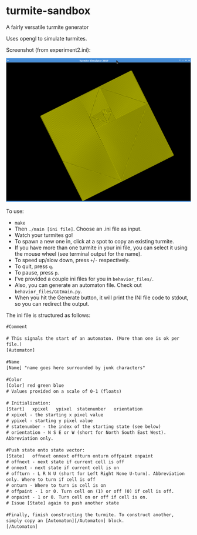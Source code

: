 # turmite-sandbox
A fairly versatile turmite generator

Uses opengl to simulate turmites.

Screenshot (from experiment2.ini):

![Golden spiral](https://raw.githubusercontent.com/calculuswhiz/turmite-sandbox/master/spiral.png)

To use:
- `make`
- Then `./main [ini file]`. Choose an .ini file as input.
- Watch your turmites go!
- To spawn a new one in, click at a spot to copy an existing turmite.
- If you have more than one turmite in your ini file, you can select it using the mouse wheel (see terminal output for the name).
- To speed up/slow down, press `+`/`-` respectively.
- To quit, press `q`.
- To pause, press `p`.
- I've provided a couple ini files for you in `behavior_files/`.
- Also, you can generate an automaton file. Check out `behavior_files/GUImain.py`.
 - When you hit the Generate button, it will print the INI file code to stdout, so you can redirect the output.

The ini file is structured as follows:

```
#Comment

# This signals the start of an automaton. (More than one is ok per file.)
[Automaton]

#Name
[Name] "name goes here surrounded by junk characters"

#Color
[Color] red green blue
# Values provided on a scale of 0-1 (floats)

# Initialization:
[Start]   xpixel   ypixel  statenumber   orientation
# xpixel - the starting x pixel value
# ypixel - starting y pixel value
# statenumber - the index of the starting state (see below)
# orientation - N S E or W (short for North South East West). Abbreviation only.

#Push state onto state vector:
[State]   offnext onnext offturn onturn offpaint onpaint
# offnext - next state if current cell is off
# onnext - next state if current cell is on
# offturn - L R N U (short for Left Right None U-turn). Abbreviation only. Where to turn if cell is off
# onturn - Where to turn is cell is on
# offpaint - 1 or 0. Turn cell on (1) or off (0) if cell is off.
# onpaint - 1 or 0. Turn cell on or off if cell is on.
# Issue [State] again to push another state

#Finally, finish constructing the turmite. To construct another, simply copy an [Automaton][/Automaton] block.
[/Automaton]
```

